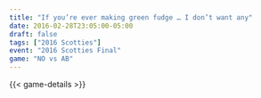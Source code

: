 ```yaml
---
title: "If you’re ever making green fudge … I don’t want any"
date: 2016-02-28T23:05:00-05:00
draft: false
tags: ["2016 Scotties"]
event: "2016 Scotties Final"
game: "NO vs AB"
---
```

{{< game-details >}}
<!--more--> 